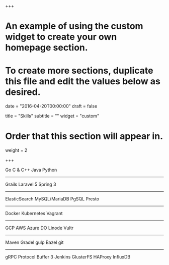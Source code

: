 +++
# An example of using the custom widget to create your own homepage section.
# To create more sections, duplicate this file and edit the values below as desired.

date = "2016-04-20T00:00:00"
draft = false

title = "Skills"
subtitle = ""
widget = "custom"

# Order that this section will appear in.
weight = 2

+++
<div class="skills-container">
<div class="skills-tech">
    <span>Go</span>
    <span>C & C++</span>
    <span>Java</span>
    <span>Python</span>
    <hr>
    <span>Grails</span>
    <span>Laravel 5</span>
    <span>Spring 3</span>
    <hr>
    <span>ElasticSearch</span> 
    <span>MySQL/MariaDB</span>
    <span>PgSQL</span>
    <span>Presto</span>
    <hr>
    <span>Docker</span> 
    <span>Kubernetes</span>
    <span>Vagrant</span>
    <hr>
    <span>GCP</span> 
    <span>AWS</span>
    <span>Azure</span>
    <span>DO</span>
    <span>Linode</span>
    <span>Vultr</span>
    <hr>
    <span>Maven</span> 
    <span>Gradel</span>
    <span>gulp</span>
    <span>Bazel</span>
    <span>git</span>
    <hr>
    <span>gRPC</span> 
    <span>Protocol Buffer 3</span> 
    <span>Jenkins</span>
    <span>GlusterFS</span>
    <span>HAProxy</span>
    <span>InfluxDB</span> 
</div>
</div>